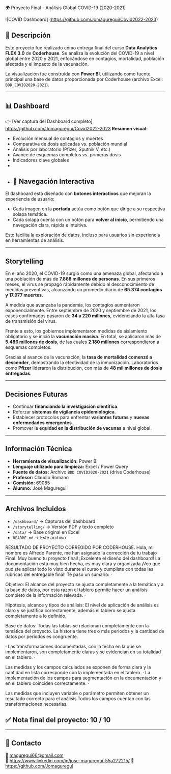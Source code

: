 🌍 Proyecto Final - Análisis Global COVID-19 (2020-2021)

![COVID Dashboard] (https://github.com/Jomaguregui/Covid2022-2023)

## 📌 Descripción

Este proyecto fue realizado como entrega final del curso **Data Analytics FLEX 3.0** de **Coderhouse**. Se analiza la evolución del COVID-19 a nivel global entre 2020 y 2021, enfocándose en contagios, mortalidad, población afectada y el impacto de la vacunación.

La visualización fue construida con **Power BI**, utilizando como fuente principal una base de datos proporcionada por Coderhouse (archivo Excel: `BDD_COVID2020-2021`).

---

## 📊 Dashboard

👉 [Ver captura del Dashboard completo] https://github.com/Jomaguregui/Covid2022-2023
**Resumen visual:**
- Evolución mensual de contagios y muertes
- Comparativa de dosis aplicadas vs. población mundial
- Análisis por laboratorio (Pfizer, Sputnik V, etc.)
- Avance de esquemas completos vs. primeras dosis
- Indicadores clave globales
- 
- ## 🔄 Navegación Interactiva

El dashboard está diseñado con **botones interactivos** que mejoran la experiencia de usuario:

- Cada imagen en la **portada** actúa como botón que dirige a su respectiva solapa temática.
- Cada solapa cuenta con un botón para **volver al inicio**, permitiendo una navegación clara, rápida e intuitiva.

Esto facilita la exploración de datos, incluso para usuarios sin experiencia en herramientas de análisis.

---

##  Storytelling

En el año 2020, el COVID-19 surgió como una amenaza global, afectando a una población de más de **7.868 millones de personas**. En sus primeros meses, el virus se propagó rápidamente debido al desconocimiento de medidas preventivas, alcanzando un promedio diario de **65.374 contagios y 17.977 muertes**.

A medida que avanzaba la pandemia, los contagios aumentaron exponencialmente. Entre septiembre de 2020 y septiembre de 2021, los casos confirmados pasaron de **34 a 220 millones**, evidenciando la alta tasa de transmisión del virus.

Frente a esto, los gobiernos implementaron medidas de aislamiento obligatorio y se inició la **vacunación masiva**. En total, se aplicaron más de **5.486 millones de dosis**, de las cuales **2.180 millones** correspondieron a esquemas completos.

Gracias al avance de la vacunación, la **tasa de mortalidad comenzó a descender**, demostrando la efectividad de la inmunización. Laboratorios como **Pfizer** lideraron la distribución, con más de **48 mil millones de dosis entregadas**.

---

##  Decisiones Futuras

- Continuar **financiando la investigación científica**.
- Reforzar **sistemas de vigilancia epidemiológica**.
- Establecer protocolos para enfrentar **variantes futuras** y **nuevas enfermedades emergentes**.
- Promover la **equidad en la distribución de vacunas** a nivel global.

---

##  Información Técnica

- **Herramienta de visualización:** Power BI
- **Lenguaje utilizado para limpieza:** Excel / Power Query
- **Fuente de datos:** Archivo `BDD COVID2020-2021` (drive Coderhouse)
- **Profesor:** Claudio Romano  
- **Comisión:** 69085  
- **Alumno:** José Maguregui

---

## Archivos Incluidos

- `/dashboard/` → Capturas del dashboard
- `/storytelling/` → Versión PDF y texto completo
- `/data/` → Base original en Excel
- `README.md` → Este archivo

RESULTADO DE PROYECTO CORREGIDO POR CODERHOUSE.
Hola, mi nombre es Alfredo Parente, me han asignado la corrección de tu trabajo Final. Muy bueno tu proyecto final! ¡Excelente el diseño del dashboard! La documentación está muy bien hecha, es muy clara y organizada ¡Veo que pudiste aplicar todo lo visto durante el curso y cumpliste con todas las rubricas del entregable final! Te paso un sumario: ·

Objetivo: El alcance del proyecto se ajusta completamente a la temática y a la base de datos, por esta razón el tablero permite hacer un análisis completo de la información relevada. ·

Hipótesis, alcance y tipos de análisis: El nivel de aplicación de análisis es claro y se justifica correctamente, además el tablero se ajusta completamente a lo definido.

Base de datos: Todas las tablas se relacionan completamente con la temática del proyecto. La historia tiene tres o más periodos y la cantidad de datos por periodos es congruente. 

· Las transformaciones documentadas, con la fecha en la que se implementaron, son completamente claras y se evidencian en su totalidad en el tablero. ·

Las medidas y los campos calculados se exponen de forma clara y la cantidad en lista corresponde con la implementada en el tablero. · La implementación de los campos para segmentación en la documentación y en el tablero coinciden correctamente. ·


Las medidas que incluyen variable o parámetro permiten obtener un resultado correcto para el análisis.Todos los campos cuentan con las transformaciones necesarias.

## ✅ Nota final del proyecto: **10 / 10**

---

## 💬 Contacto

📧 maguregui66@gmail.com  
💼 https://www.linkedin.com/in/jose-maguregui-55a272215/
🐙 https://github.com/Jomaguregui

